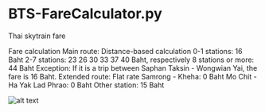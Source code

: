 # BTS-FareCalculator.py
Thai skytrain fare

Fare calculation
Main route: Distance-based calculation
0-1 stations: 16 Baht
2-7 stations: 23 26 30 33 37 40 Baht, respectively
8 stations or more: 44 Baht
Exception: If it is a trip between Saphan Taksin - Wongwian Yai, the fare is 16 Baht.
Extended route: Flat rate
Samrong - Kheha: 0 Baht
Mo Chit - Ha Yak Lad Phrao: 0 Baht
Other station: 15 Baht

![alt text](https://www.bts.co.th/files/uploads/route/img/map1.png)
